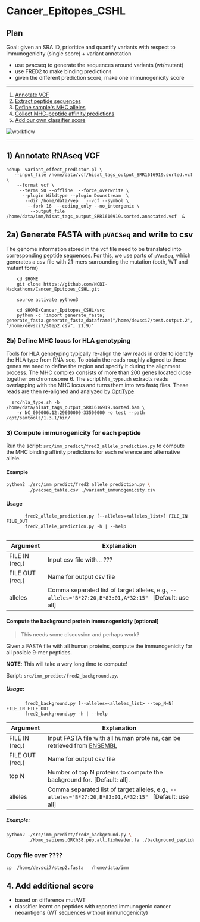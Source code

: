 # Cancer_Epitopes_CSHL

## Plan

Goal: given an SRA ID, prioritize and quantify variants with respect to immunogenicity (single score) + variant annotation

- use pvacseq to generate the sequences around variants (wt/mutant)
- use FRED2 to make binding predictions
- given the different prediction score, make one immunogenicity score

-------------------------

1. [Annotate VCF](#anno)
2. [Extract peptide sequences](#pvac)
3. [Define sample's MHC alleles](#mhc)
4. [Collect MHC-peptide affinity predictions](#fred2)
5. [Add our own classifier score](#new)

![workflow](https://github.com/NCBI-Hackathons/Cancer_Epitopes_CSHL/blob/master/doc/images/Workflow.png)

-------------------------

## 1) Annotate RNAseq VCF <a name="anno"></a> 
 
    nohup  variant_effect_predictor.pl \
       --input_file /home/data/vcf/hisat_tags_output_SRR1616919.sorted.vcf  \
        --format vcf \
         --terms SO --offline  --force_overwrite \
          --plugin Wildtype --plugin Downstream  \
           --dir /home/data/vep   --vcf --symbol \
            --fork 16  --coding_only --no_intergenic \
             --output_file /home/data/imm/hisat_tags_output_SRR1616919.sorted.annotated.vcf  & 


## 2a) Generate FASTA with `pVACSeq` and write to csv <a name="pvac"></a> 

The genome information stored in the vcf file need to be translated into corresponding peptide sequences.
For this, we use parts of `pVacSeq`, which generates a csv file with 21-mers surrounding the mutation (both, WT and mutant form)

```
    cd $HOME  
    git clone https://github.com/NCBI-Hackathons/Cancer_Epitopes_CSHL.git
 
    source activate python3 
    
    cd $HOME/Cancer_Epitopes_CSHL/src   
    python -c 'import generate_fasta; generate_fasta.generate_fasta_dataframe("/home/devsci7/test.output.2", "/home/devsci7/step2.csv", 21,9)'  
```

### 2b) Define MHC locus for HLA genotyping <a name="mhc"></a> 

Tools for HLA genotyping typically re-align the raw reads in order to identify the HLA type from RNA-seq.
To obtain the reads roughly aligned to these genes we need to define the region and specify it during the alignment process.
The MHC complex consists of more than 200 genes located close together on chromosome 6.
The script `hla_type.sh` extracts reads overlapping with the MHC locus and turns them into two fastq files.
These reads are then re-aligned and analyzed by [OptiType](http://dx.doi.org/10.1093/bioinformatics/btu548)

      src/hla_type.sh -b /home/data/hisat_tags_output_SRR1616919.sorted.bam \
        -r NC_000006.12:29600000-33500000 -o test --path /opt/samtools/1.3.1/bin/


### 3) Compute immunogenicity for each peptide <a name="fred2"></a> 

Run the script: `src/imm_predict/fred2_allele_prediction.py` to compute the MHC binding affinity predictions for each reference and alternative allele.   

#### Example

```bash
python2 ./src/imm_predict/fred2_allele_prediction.py \
        ./pvacseq_table.csv ./variant_immunogenicity.csv
```

#### Usage

```
       fred2_allele_prediction.py [--alleles=<alleles_list>] FILE_IN FILE_OUT                          
       fred2_allele_prediction.py -h | --help                                                          
                                                         
```

| Argument | Explanation |
|----------|-------------|
| FILE IN (req.)  | Input csv file with... ??? |
| FILE OUT (req.) | Name for output csv file |                                                                         
| alleles | Comma separated list of target alleles, e.g., `--alleles="B*27:20,B*83:01,A*32:15" ` [Default: use all] |                             


#### Compute the background protein immunogenicity [optional]

> This needs some discussion and perhaps work?


Given a FASTA file with all human proteins, compute the  immunogenicity for all posible 9-mer peptides. 

**NOTE**: This will take a very long time to compute! 
                   
Script: `src/imm_predict/fred2_background.py`. 

##### Usage:  

```                                                                                               
       fred2_background.py [--alleles=<alleles_list> --top_N=N] FILE_IN FILE_OUT                       
       fred2_background.py -h | --help   
```


| Argument | Explanation |
|----------|-------------|
| FILE IN (req.)  | Input FASTA file with all human proteins, can be retrieved from [ENSEMBL](ftp://ftp.ensembl.org/pub/release-86/fasta/homo_sapiens/pep/Homo_sapiens.GRCh38.pep.all.fa.gz) |
| FILE OUT (req.) | Name for output csv file |                                                                         
| top N | Number of top N proteins to compute the background for. [Default: all]. |    
| alleles | Comma separated list of target alleles, e.g., `--alleles="B*27:20,B*83:01,A*32:15" ` [Default: use all] |                


##### Example:

```bash
python2 ./src/imm_predict/fred2_background.py \
        ./Homo_sapiens.GRCh38.pep.all.fixheader.fa ./background_peptides.csv
```


### Copy file over ????

    cp  /home/devsci7/step2.fasta   /home/data/imm 


## 4. Add additional score <a name="new"></a> 

* based on difference mut/WT
* classifier learnt on peptides with reported immunogenic cancer neoantigens (WT sequences without immunogenicity)
